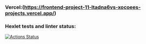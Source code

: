 ### Vercel:(https://frontend-project-11-ltadna6vs-xocoees-projects.vercel.app/)

### Hexlet tests and linter status:
[![Actions Status](https://github.com/xocoee/frontend-project-11/actions/workflows/hexlet-check.yml/badge.svg)](https://github.com/xocoee/frontend-project-11/actions)
